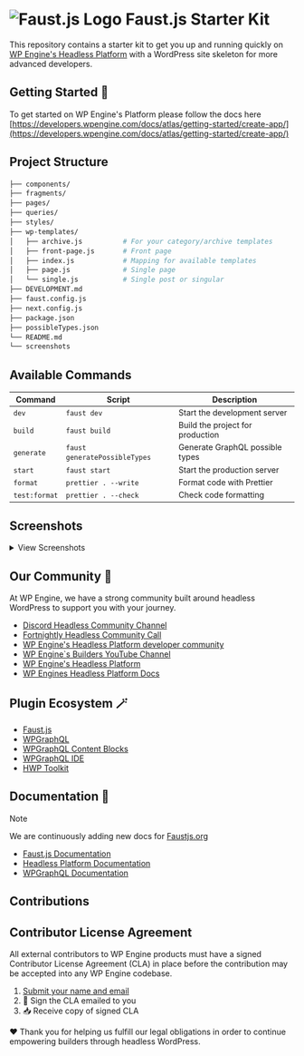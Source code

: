 # ![Faust.js Logo](./.github/assets/faustjs-logo.svg) Faust.js Starter Kit

This repository contains a starter kit to get you up and running quickly on [WP Engine's Headless Platform](https://wpengine.com/headless-wordpress/) with a WordPress site skeleton for more advanced developers.

## Getting Started 🚀

To get started on WP Engine's Platform please follow the docs here [https://developers.wpengine.com/docs/atlas/getting-started/create-app/](https://developers.wpengine.com/docs/atlas/getting-started/create-app/)

## Project Structure

```bash
├── components/
├── fragments/
├── pages/
├── queries/
├── styles/
├── wp-templates/
│   ├── archive.js          # For your category/archive templates
│   ├── front-page.js       # Front page
│   ├── index.js            # Mapping for available templates
│   ├── page.js             # Single page
│   └── single.js           # Single post or singular
├── DEVELOPMENT.md
├── faust.config.js
├── next.config.js
├── package.json
├── possibleTypes.json
└── README.md
└── screenshots
```

## Available Commands

| Command       | Script                        | Description                      |
| ------------- | ----------------------------- | -------------------------------- |
| `dev`         | `faust dev`                   | Start the development server     |
| `build`       | `faust build`                 | Build the project for production |
| `generate`    | `faust generatePossibleTypes` | Generate GraphQL possible types  |
| `start`       | `faust start`                 | Start the production server      |
| `format`      | `prettier . --write`          | Format code with Prettier        |
| `test:format` | `prettier . --check`          | Check code formatting            |

## Screenshots

<details>
    <summary>View Screenshots</summary>

![Front Page](screenshots/front-page.png)

![Category Page](screenshots/category-page.png)

![Single Page](screenshots/single-page.png)

![Single Post](screenshots/single-post.png)

</details>

## Our Community 🩵

At WP Engine, we have a strong community built around headless WordPress to support you with your journey.

- [Discord Headless Community Channel](https://faustjs.org/discord)
- [Fortnightly Headless Community Call](https://discord.gg/headless-wordpress-836253505944813629?event=1371472220592930857)
- [WP Engine's Headless Platform developer community](https://wpengine.com/builders/headless)
- [WP Engine`s Builders YouTube Channel](https://www.youtube.com/@WPEngineBuilders)
- [WP Engine's Headless Platform](https://wpengine.com/headless-wordpress/)
- [WP Engines Headless Platform Docs](https://developers.wpengine.com/docs/atlas/overview/)

## Plugin Ecosystem 🪄

- [Faust.js](https://faustjs.org)
- [WPGraphQL](https://www.wpgraphql.com)
- [WPGraphQL Content Blocks](https://github.com/wpengine/wp-graphql-content-blocks)
- [WPGraphQL IDE](https://github.com/wp-graphql/wpgraphql-ide)
- [HWP Toolkit](https://github.com/wpengine/hwptoolkit)

## Documentation 🔎

> [!NOTE]
> We are continuously adding new docs for [Faustjs.org](https://faustjs.org/docs)

- [Faust.js Documentation](https://faustjs.org/docs/)
- [Headless Platform Documentation](https://wpengine.com/headless-wordpress/)
- [WPGraphQL Documentation](https://developers.wpengine.com/docs/atlas/overview/)


## Contributions

## Contributor License Agreement

All external contributors to WP Engine products must have a signed Contributor License Agreement (CLA) in place before the contribution may be accepted into any WP Engine codebase.

1. [Submit your name and email](https://wpeng.in/cla/)
2. 📝 Sign the CLA emailed to you
3. 📥 Receive copy of signed CLA

❤️ Thank you for helping us fulfill our legal obligations in order to continue empowering builders through headless WordPress.


